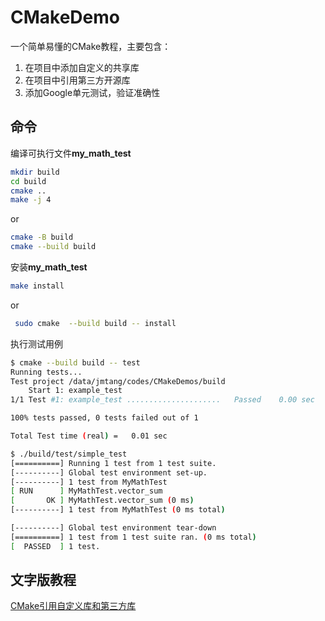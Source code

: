 # CMakeDemo

一个简单易懂的CMake教程，主要包含：

1. 在项目中添加自定义的共享库
2. 在项目中引用第三方开源库
3. 添加Google单元测试，验证准确性

## 命令
编译可执行文件**my_math_test**
```bash
mkdir build
cd build
cmake ..
make -j 4
```
or 
```bash
cmake -B build
cmake --build build
```
安装**my_math_test**
```bash
make install
```
or 
```bash
 sudo cmake  --build build -- install
```

执行测试用例
```bash
$ cmake --build build -- test
Running tests...
Test project /data/jmtang/codes/CMakeDemos/build
    Start 1: example_test
1/1 Test #1: example_test .....................   Passed    0.00 sec

100% tests passed, 0 tests failed out of 1

Total Test time (real) =   0.01 sec
```
```bash
$ ./build/test/simple_test 
[==========] Running 1 test from 1 test suite.
[----------] Global test environment set-up.
[----------] 1 test from MyMathTest
[ RUN      ] MyMathTest.vector_sum
[       OK ] MyMathTest.vector_sum (0 ms)
[----------] 1 test from MyMathTest (0 ms total)

[----------] Global test environment tear-down
[==========] 1 test from 1 test suite ran. (0 ms total)
[  PASSED  ] 1 test.
```

## 文字版教程

[CMake引用自定义库和第三方库](https://zhuanlan.zhihu.com/p/687058798)
